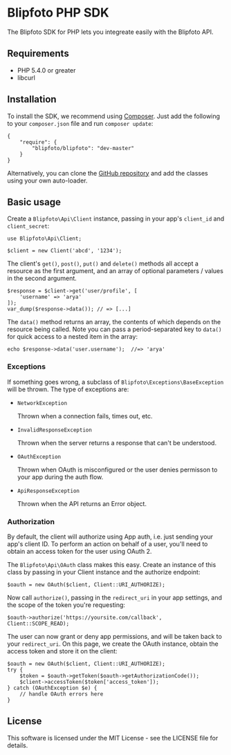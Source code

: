 # Blipfoto PHP SDK

The Blipfoto SDK for PHP lets you integreate easily with the Blipfoto API.

## Requirements

- PHP 5.4.0 or greater
- libcurl

## Installation

To install the SDK, we recommend using [Composer](https://getcomposer.org/). Just add the following to your `composer.json` file and run `composer update`:

	{
		"require": {
			"blipfoto/blipfoto": "dev-master"
		}
	}

Alternatively, you can clone the [GitHub repository](https://github.com/Blipfoto/php-sdk) and add the classes using your own auto-loader.

## Basic usage

Create a `Blipfoto\Api\Client` instance, passing in your app's `client_id` and `client_secret`:

	use Blipfoto\Api\Client;
	
	$client = new Client('abcd', '1234');
	
The client's `get()`, `post()`, `put()` and `delete()` methods all accept a resource as the first argument, and an array of optional parameters / values in the second argument. 

	$response = $client->get('user/profile', [
		'username' => 'arya'
	]);
	var_dump($response->data()); // => [...]
	
The `data()` method returns an array, the contents of which depends on the resource being called. Note you can pass a period-separated key to `data()` for quick access to a nested item in the array:

	echo $response->data('user.username');	//=> 'arya'

### Exceptions

If something goes wrong, a subclass of `Blipfoto\Exceptions\BaseException` will be thrown. The type of exceptions are:

- `NetworkException`

	Thrown when a connection fails, times out, etc.
	
- `InvalidResponseException`

	Thrown when the server returns a response that can't be understood.
	
- `OAuthException`

	Thrown when OAuth is misconfigured or the user denies permisson to your app during the auth flow.
	
- `ApiResponseException`

	Thrown when the API returns an Error object.

### Authorization

By default, the client will authorize using App auth, i.e. just sending your app's client ID. To perform an action on behalf of a user, you'll need to obtain an access token for the user using OAuth 2.

The `Blipfoto\Api\OAuth` class makes this easy. Create an instance of this class by passing in your Client instance and the authorize endpoint:

	$oauth = new OAuth($client, Client::URI_AUTHORIZE);
	
Now call `authorize()`, passing in the `redirect_uri` in your app settings, and the scope of the token you're requesting:

	$oauth->authorize('https://yoursite.com/callback', Client::SCOPE_READ);
	
The user can now grant or deny app permissions, and will be taken back to your `redirect_uri`. On this page, we create the OAuth instance, obtain the access token and store it on the client:

	$oauth = new OAuth($client, Client::URI_AUTHORIZE);
	try {
		$token = $oauth->getToken($oauth->getAuthorizationCode());
		$client->accessToken($token['access_token']);
	} catch (OAuthException $e) {
		// handle OAuth errors here
	}

## License

This software is licensed under the MIT License - see the LICENSE file for details.
